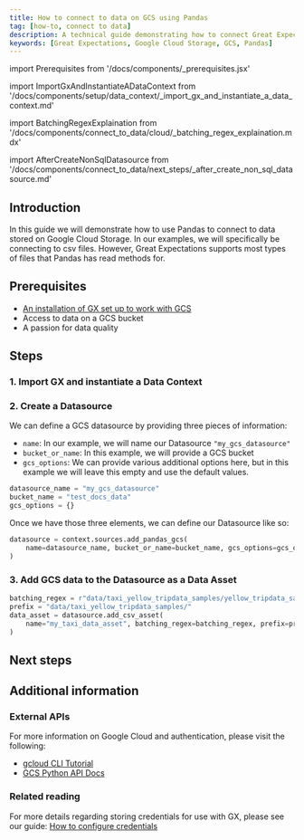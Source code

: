 ```yaml
---
title: How to connect to data on GCS using Pandas
tag: [how-to, connect to data]
description: A technical guide demonstrating how to connect Great Expectations to dat stored on Google Cloud Storage using Pandas.
keywords: [Great Expectations, Google Cloud Storage, GCS, Pandas]
---
```


<!-- Import statements start here. -->
import Prerequisites from '/docs/components/_prerequisites.jsx'

<!-- ### 1. Import GX and instantiate a Data Context -->
import ImportGxAndInstantiateADataContext from '/docs/components/setup/data_context/_import_gx_and_instantiate_a_data_context.md'

<!-- ### 3. Add GCS data to the Datasource as a Data Asset -->
import BatchingRegexExplaination from '/docs/components/connect_to_data/cloud/_batching_regex_explaination.mdx'

<!-- Next steps -->
import AfterCreateNonSqlDatasource from '/docs/components/connect_to_data/next_steps/_after_create_non_sql_datasource.md'

## Introduction

In this guide we will demonstrate how to use Pandas to connect to data stored on Google Cloud Storage.  In our examples, we will specifically be connecting to csv files.  However, Great Expectations supports most types of files that Pandas has read methods for.

## Prerequisites

<Prerequisites>

- [An installation of GX set up to work with GCS](/docs/guides/setup/optional_dependencies/cloud/how_to_set_up_gx_to_work_with_data_on_gcs.md)
- Access to data on a GCS bucket
- A passion for data quality

</Prerequisites> 

## Steps

### 1. Import GX and instantiate a Data Context

<ImportGxAndInstantiateADataContext />

### 2. Create a Datasource

We can define a GCS datasource by providing three pieces of information:
- `name`: In our example, we will name our Datasource `"my_gcs_datasource"`
- `bucket_or_name`: In this example, we will provide a GCS bucket
- `gcs_options`: We can provide various additional options here, but in this example we will leave this empty and use the default values.

```python title="Python code"
datasource_name = "my_gcs_datasource"
bucket_name = "test_docs_data"
gcs_options = {}
```

Once we have those three elements, we can define our Datasource like so:

```python title="Python code"
datasource = context.sources.add_pandas_gcs(
    name=datasource_name, bucket_or_name=bucket_name, gcs_options=gcs_options
)
```

### 3. Add GCS data to the Datasource as a Data Asset

```python title = "Python code"
batching_regex = r"data/taxi_yellow_tripdata_samples/yellow_tripdata_sample_(?P<year>\d{4})-(?P<month>\d{2})\.csv"
prefix = "data/taxi_yellow_tripdata_samples/"
data_asset = datasource.add_csv_asset(
    name="my_taxi_data_asset", batching_regex=batching_regex, prefix=prefix
)
```

<BatchingRegexExplaination storage_location_type="GCS bucket" />

## Next steps

<AfterCreateNonSqlDatasource />

## Additional information

<!-- TODO: Add this once we have a script.
### Code examples

To see the full source code used for the examples in this guide, please reference the following scripts in our GitHub repository:
- [script_name.py](https://path/to/the/script/on/github.com)
-->

<!-- ### GX Python APIs
 
 For more information on the GX Python objects and APIs used in this guide, please reference the following pages of our public API documentation:
 
 - `get_context(...)`
 - `DataContext.datasources.add_pandas_gcs(...)`
 - `Datasource.add_csv_asset(...)` -->

### External APIs

For more information on Google Cloud and authentication, please visit the following:
* [gcloud CLI Tutorial](https://cloud.google.com/storage/docs/reference/libraries)
* [GCS Python API Docs](https://googleapis.dev/python/storage/latest/index.html)

### Related reading

For more details regarding storing credentials for use with GX, please see our guide: [How to configure credentials](/docs/guides/setup/configuring_data_contexts/how_to_configure_credentials.md)